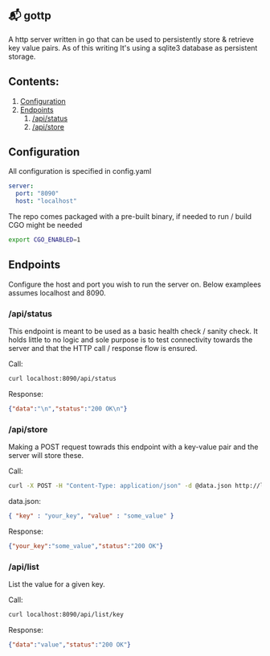 ## 📬  gottp
A http server written in go that can be used to persistently store & retrieve key value pairs. As of this writing It's using a sqlite3 database as persistent storage. 

## Contents:
1. [Configuration](#Configuration)
2. [Endpoints](#Endpoints)
   1. [/api/status](#apistatus)
   2. [/api/store](#apistore)

## Configuration
All configuration is specified in config.yaml

```yaml
server:
  port: "8090"
  host: "localhost"
```

The repo comes packaged with a pre-built binary, if needed to run / build  CGO might be needed

```bash
export CGO_ENABLED=1
```

## Endpoints
Configure the host and port you wish to run the server on. Below examplees assumes localhost and 8090.

### /api/status
This endpoint is meant to be used as a basic health check / sanity check. It holds little to no logic and sole purpose is to test connectivity towards the server and that the HTTP call / response flow is ensured.

Call:
```bash
curl localhost:8090/api/status
```

Response:
```json
{"data":"\n","status":"200 OK\n"}
```

### /api/store
Making a POST request towrads this endpoint with a key-value pair and the server will store these.

Call:
```bash
curl -X POST -H "Content-Type: application/json" -d @data.json http://localhost:8090/api/store
```

data.json:
```json
{ "key" : "your_key", "value" : "some_value" }
```

Response:
```json
{"your_key":"some_value","status":"200 OK"}
```

### /api/list
List the value for a given key. 

Call:
```bash
curl localhost:8090/api/list/key
```

Response:
```json
{"data":"value","status":"200 OK"}
```
